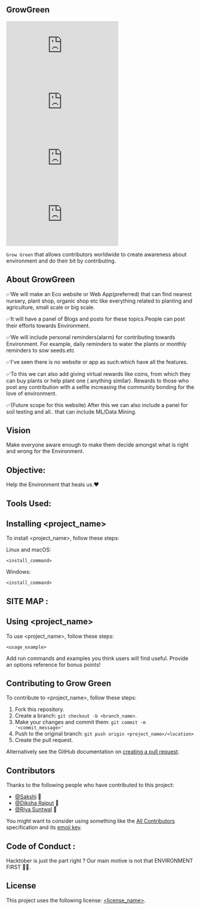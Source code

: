 ## GrowGreen

![GitHub repo size](https://img.shields.io/github/repo-size/scottydocs/README-template.md)
![GitHub contributors](https://img.shields.io/github/contributors/scottydocs/README-template.md)
![GitHub stars](https://img.shields.io/github/stars/scottydocs/README-template.md?style=social)
![GitHub forks](https://img.shields.io/github/forks/scottydocs/README-template.md?style=social)

`Grow Green` that allows contributors worldwide to create awareness about environment and do their bit by contributing.

## About GrowGreen

✅We will make an Eco website or Web App(preferred) that can find nearest nursery, plant shop, organic shop etc like everything related to planting and agriculture, small scale or big scale.

✅It will have a panel of Blogs and posts for these topics.People can post their efforts towards Environment. 

✅We will include personal reminders(alarm) for contributing towards Environment. For example, daily reminders to water the plants or monthly reminders to sow seeds.etc

✅I've seen there is no website or app as such.which have all the features. 

✅To this we can also add giving virtual rewards like coins, from which they can buy plants or help plant one ( anything similar). Rewards to those who post any contribution with a selfie increasing the community bonding for the love of environment.

✅(Future scope for this website) 
After this we can also include a panel for soil testing and all.. that can include ML/Data Mining.

## Vision

Make everyone aware enough to make them decide amongst what is right and wrong for the Environment.

## Objective:

Help the Environment that heals us.❤

## Tools Used:

## Installing <project_name>

To install <project_name>, follow these steps:

Linux and macOS:
```
<install_command>
```

Windows:
```
<install_command>
```

## SITE MAP :

## Using <project_name>

To use <project_name>, follow these steps:

```
<usage_example>
```

Add run commands and examples you think users will find useful. Provide an options reference for bonus points!

## Contributing to Grow Green
<!--- If your README is long or you have some specific process or steps you want contributors to follow, consider creating a separate CONTRIBUTING.md file--->
To contribute to <project_name>, follow these steps:

1. Fork this repository.
2. Create a branch: `git checkout -b <branch_name>`.
3. Make your changes and commit them: `git commit -m '<commit_message>'`
4. Push to the original branch: `git push origin <project_name>/<location>`
5. Create the pull request.

Alternatively see the GitHub documentation on [creating a pull request](https://help.github.com/en/github/collaborating-with-issues-and-pull-requests/creating-a-pull-request).

## Contributors

Thanks to the following people who have contributed to this project:

* [@Sakshi](https://github.com/Sakshi-25) 📖
* [@Diksha Rajput](https://github.com/Diksha8448) 🐛
* [@Riya Suntwal](https://github.com/carrisunrio) 🐛

You might want to consider using something like the [All Contributors](https://github.com/all-contributors/all-contributors) specification and its [emoji key](https://allcontributors.org/docs/en/emoji-key).

## Code of Conduct :
Hacktober is just the part right ? Our main motive is not that ENVIRONMENT FIRST 🎀🌟.

## License
<!--- If you're not sure which open license to use see https://choosealicense.com/--->

This project uses the following license: [<license_name>](<link>).
